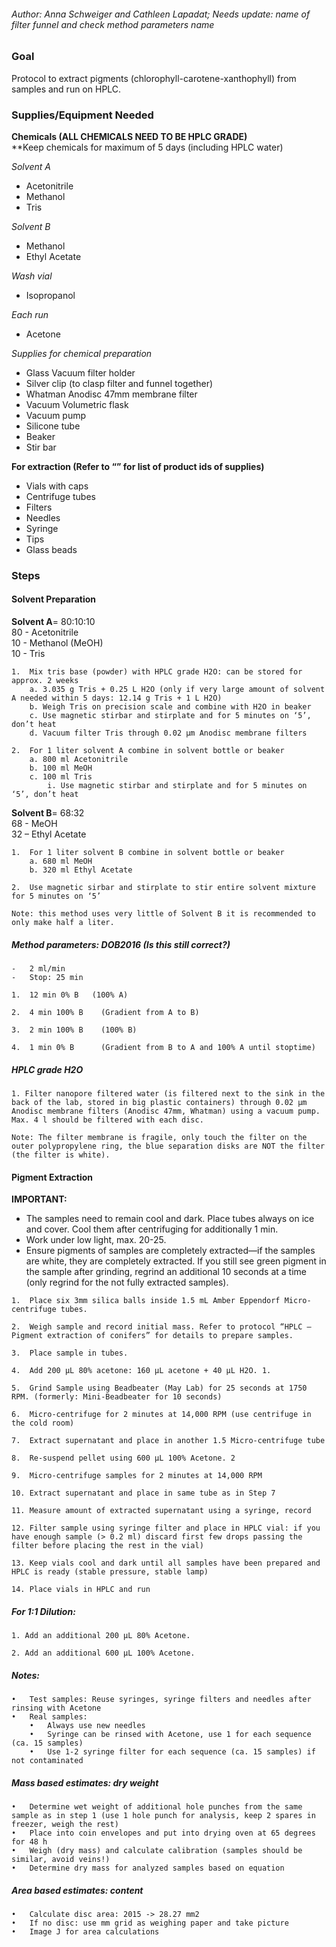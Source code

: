 ###### Author: Anna Schweiger and Cathleen Lapadat; Needs update: name of filter funnel and check method parameters name

### Goal

Protocol to extract pigments (chlorophyll-carotene-xanthophyll) from
samples and run on HPLC.

### Supplies/Equipment Needed

**Chemicals (ALL CHEMICALS NEED TO BE HPLC GRADE)**  
\*\*Keep chemicals for maximum of 5 days (including HPLC water)

*Solvent A*

-   Acetonitrile
-   Methanol
-   Tris

*Solvent B*

-   Methanol
-   Ethyl Acetate

*Wash vial*

-   Isopropanol

*Each run*

-   Acetone

*Supplies for chemical preparation*

-   Glass Vacuum filter holder
-   Silver clip (to clasp filter and funnel together)
-   Whatman Anodisc 47mm membrane filter
-   Vacuum Volumetric flask
-   Vacuum pump
-   Silicone tube
-   Beaker
-   Stir bar

**For extraction (Refer to “” for list of product ids of supplies)**

-   Vials with caps
-   Centrifuge tubes
-   Filters
-   Needles
-   Syringe
-   Tips
-   Glass beads

### Steps

#### Solvent Preparation

**Solvent A**= 80:10:10  
80 - Acetonitrile  
10 - Methanol (MeOH)  
10 - Tris

    1.  Mix tris base (powder) with HPLC grade H2O: can be stored for approx. 2 weeks 
        a. 3.035 g Tris + 0.25 L H2O (only if very large amount of solvent A needed within 5 days: 12.14 g Tris + 1 L H2O)
        b. Weigh Tris on precision scale and combine with H2O in beaker
        c. Use magnetic stirbar and stirplate and for 5 minutes on ‘5’, don’t heat
        d. Vacuum filter Tris through 0.02 µm Anodisc membrane filters

    2.  For 1 liter solvent A combine in solvent bottle or beaker
        a. 800 ml Acetonitrile
        b. 100 ml MeOH
        c. 100 ml Tris
            i. Use magnetic stirbar and stirplate and for 5 minutes on ‘5’, don’t heat

**Solvent B**= 68:32  
68 - MeOH  
32 – Ethyl Acetate

    1.  For 1 liter solvent B combine in solvent bottle or beaker
        a. 680 ml MeOH
        b. 320 ml Ethyl Acetate

    2.  Use magnetic sirbar and stirplate to stir entire solvent mixture for 5 minutes on ‘5’

    Note: this method uses very little of Solvent B it is recommended to only make half a liter.

##### Method parameters: DOB2016 (Is this still correct?)

    -   2 ml/min
    -   Stop: 25 min

    1.  12 min 0% B   (100% A)

    2.  4 min 100% B    (Gradient from A to B)

    3.  2 min 100% B    (100% B)

    4.  1 min 0% B      (Gradient from B to A and 100% A until stoptime)

##### HPLC grade H2O

    1. Filter nanopore filtered water (is filtered next to the sink in the back of the lab, stored in big plastic containers) through 0.02 µm Anodisc membrane filters (Anodisc 47mm, Whatman) using a vacuum pump. Max. 4 l should be filtered with each disc. 

    Note: The filter membrane is fragile, only touch the filter on the outer polypropylene ring, the blue separation disks are NOT the filter (the filter is white). 

#### Pigment Extraction

**IMPORTANT:**

-   The samples need to remain cool and dark. Place tubes always on ice
    and cover. Cool them after centrifuging for additionally 1 min.  
-   Work under low light, max. 20-25.  
-   Ensure pigments of samples are completely extracted—if the samples
    are white, they are completely extracted. If you still see green
    pigment in the sample after grinding, regrind an additional 10
    seconds at a time (only regrind for the not fully extracted
    samples).  

<!-- -->

    1.  Place six 3mm silica balls inside 1.5 mL Amber Eppendorf Micro-centrifuge tubes.

    2.  Weigh sample and record initial mass. Refer to protocol “HPLC – Pigment extraction of conifers” for details to prepare samples.

    3.  Place sample in tubes. 

    4.  Add 200 µL 80% acetone: 160 µL acetone + 40 µL H2O. 1.

    5.  Grind Sample using Beadbeater (May Lab) for 25 seconds at 1750 RPM. (formerly: Mini-Beadbeater for 10 seconds)

    6.  Micro-centrifuge for 2 minutes at 14,000 RPM (use centrifuge in the cold room) 

    7.  Extract supernatant and place in another 1.5 Micro-centrifuge tube

    8.  Re-suspend pellet using 600 µL 100% Acetone. 2

    9.  Micro-centrifuge samples for 2 minutes at 14,000 RPM

    10. Extract supernatant and place in same tube as in Step 7

    11. Measure amount of extracted supernatant using a syringe, record

    12. Filter sample using syringe filter and place in HPLC vial: if you have enough sample (> 0.2 ml) discard first few drops passing the filter before placing the rest in the vial)

    13. Keep vials cool and dark until all samples have been prepared and HPLC is ready (stable pressure, stable lamp)

    14. Place vials in HPLC and run

##### **For 1:1 Dilution:**

    1. Add an additional 200 µL 80% Acetone.

    2. Add an additional 600 µL 100% Acetone. 

##### **Notes:**

    •   Test samples: Reuse syringes, syringe filters and needles after rinsing with Acetone
    •   Real samples: 
        •   Always use new needles
        •   Syringe can be rinsed with Acetone, use 1 for each sequence (ca. 15 samples)
        •   Use 1-2 syringe filter for each sequence (ca. 15 samples) if not contaminated

##### **Mass based estimates: dry weight**

    •   Determine wet weight of additional hole punches from the same sample as in step 1 (use 1 hole punch for analysis, keep 2 spares in freezer, weigh the rest)
    •   Place into coin envelopes and put into drying oven at 65 degrees for 48 h
    •   Weigh (dry mass) and calculate calibration (samples should be similar, avoid veins!)
    •   Determine dry mass for analyzed samples based on equation 

##### **Area based estimates: content**

    •   Calculate disc area: 2015 -> 28.27 mm2
    •   If no disc: use mm grid as weighing paper and take picture
    •   Image J for area calculations
